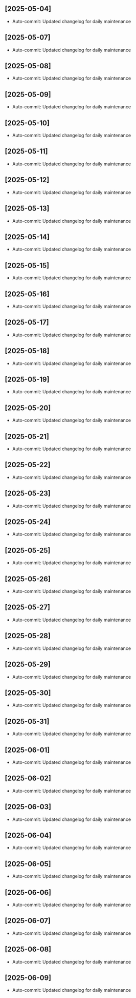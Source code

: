 
## [2025-05-04]
- Auto-commit: Updated changelog for daily maintenance

## [2025-05-07]
- Auto-commit: Updated changelog for daily maintenance

## [2025-05-08]
- Auto-commit: Updated changelog for daily maintenance

## [2025-05-09]
- Auto-commit: Updated changelog for daily maintenance

## [2025-05-10]
- Auto-commit: Updated changelog for daily maintenance

## [2025-05-11]
- Auto-commit: Updated changelog for daily maintenance

## [2025-05-12]
- Auto-commit: Updated changelog for daily maintenance

## [2025-05-13]
- Auto-commit: Updated changelog for daily maintenance

## [2025-05-14]
- Auto-commit: Updated changelog for daily maintenance

## [2025-05-15]
- Auto-commit: Updated changelog for daily maintenance

## [2025-05-16]
- Auto-commit: Updated changelog for daily maintenance

## [2025-05-17]
- Auto-commit: Updated changelog for daily maintenance

## [2025-05-18]
- Auto-commit: Updated changelog for daily maintenance

## [2025-05-19]
- Auto-commit: Updated changelog for daily maintenance

## [2025-05-20]
- Auto-commit: Updated changelog for daily maintenance

## [2025-05-21]
- Auto-commit: Updated changelog for daily maintenance

## [2025-05-22]
- Auto-commit: Updated changelog for daily maintenance

## [2025-05-23]
- Auto-commit: Updated changelog for daily maintenance

## [2025-05-24]
- Auto-commit: Updated changelog for daily maintenance

## [2025-05-25]
- Auto-commit: Updated changelog for daily maintenance

## [2025-05-26]
- Auto-commit: Updated changelog for daily maintenance

## [2025-05-27]
- Auto-commit: Updated changelog for daily maintenance

## [2025-05-28]
- Auto-commit: Updated changelog for daily maintenance

## [2025-05-29]
- Auto-commit: Updated changelog for daily maintenance

## [2025-05-30]
- Auto-commit: Updated changelog for daily maintenance

## [2025-05-31]
- Auto-commit: Updated changelog for daily maintenance

## [2025-06-01]
- Auto-commit: Updated changelog for daily maintenance

## [2025-06-02]
- Auto-commit: Updated changelog for daily maintenance

## [2025-06-03]
- Auto-commit: Updated changelog for daily maintenance

## [2025-06-04]
- Auto-commit: Updated changelog for daily maintenance

## [2025-06-05]
- Auto-commit: Updated changelog for daily maintenance

## [2025-06-06]
- Auto-commit: Updated changelog for daily maintenance

## [2025-06-07]
- Auto-commit: Updated changelog for daily maintenance

## [2025-06-08]
- Auto-commit: Updated changelog for daily maintenance

## [2025-06-09]
- Auto-commit: Updated changelog for daily maintenance

